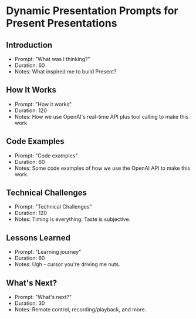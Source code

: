 # Dynamic Presentation Prompts for Present Presentations

## Introduction
- Prompt: "What was I thinking?"
- Duration: 60
- Notes: What inspired me to build Present?

## How It Works
- Prompt: "How it works"
- Duration: 120
- Notes: How we use OpenAI's real-time API plus tool calling to make this work

## Code Examples
- Prompt: "Code examples"
- Duration: 60
- Notes: Some code examples of how we use the OpenAI API to make this work.

## Technical Challenges
- Prompt: "Technical Challenges"
- Duration: 120
- Notes: Timing is everything. Taste is subjective.

## Lessons Learned
- Prompt: "Learning journey"
- Duration: 60
- Notes: Ugh - cursor you're driving me nuts.

## What's Next?
- Prompt: "What's next?"
- Duration: 30
- Notes: Remote control, recording/playback, and more.